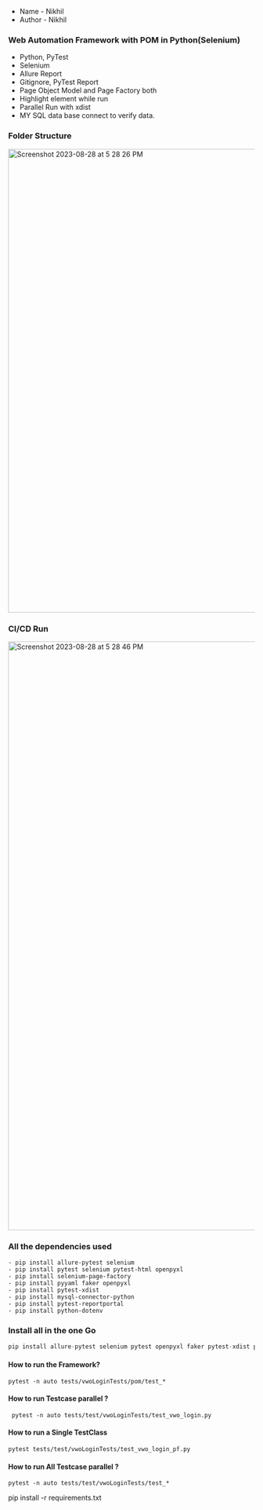 
- Name - Nikhil
- Author - Nikhil

### Web Automation Framework with POM in Python(Selenium)

- Python, PyTest
- Selenium
- Allure Report
- Gitignore, PyTest Report
- Page Object Model and Page Factory both
- Highlight element while run
- Parallel Run with xdist
- MY SQL data base connect to verify data.


### Folder Structure

<img width="944" alt="Screenshot 2023-08-28 at 5 28 26 PM" src="https://github.com/PramodDutta/PyWebAutomation0x/assets/1409610/629dd569-5a7f-4293-a821-7af6f97786cc">

### CI/CD Run

<img width="1199" alt="Screenshot 2023-08-28 at 5 28 46 PM" src="https://github.com/PramodDutta/PyWebAutomation0x/assets/1409610/b339baf7-ae46-4188-b285-bfb88862f752">

### All the dependencies used 
```
- pip install allure-pytest selenium
- pip install pytest selenium pytest-html openpyxl 
- pip install selenium-page-factory 
- pip install pyyaml faker openpyxl
- pip install pytest-xdist 
- pip install mysql-connector-python
- pip install pytest-reportportal
- pip install python-dotenv
```

### Install all in the one Go
```python
pip install allure-pytest selenium pytest openpyxl faker pytest-xdist pytest-html
```


#### How to run the Framework?
```pytest -n auto tests/vwoLoginTests/pom/test_*```

#### How to run Testcase parallel ?

``` pytest -n auto tests/test/vwoLoginTests/test_vwo_login.py```

#### How to run a Single TestClass
```pytest tests/test/vwoLoginTests/test_vwo_login_pf.py```

#### How to run All Testcase parallel ?

```pytest -n auto tests/test/vwoLoginTests/test_*```


pip install -r requirements.txt
